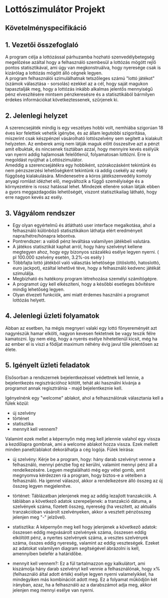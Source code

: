 ﻿# Lottószimulátor Projekt

## Követelményspecifikáció

## 1. Vezetői összefoglaló

A program célja a lottózással párhuzamba
hozható szenvedélybetegség megelőzése azáltal hogy a felhasználó szembesül a lottózás mögött rejlő pontos statisztikával, ami úgy van megkonstruálva, hogy nyeresége csak is kizárólag a lottózás mögött álló cégnek legyen.<br>
A program felhasználói szimulálhatnak 
tetszőleges számú "lottó játékot" (számok választása - sorsolás) ezekkel az a cél, hogy
saját magukon tapasztalják meg, hogy a lottózás inkább alkalmas jelentős
mennyiségű pénz elveszítésére mintsem pénzkeresésre és a statisztikából bármilyen érdekes információkat következtessenek, szűrjenek ki.  


## 2. Jelenlegi helyzet

A szerencsejáték mindig is egy veszélyes hobbi volt, nemhiába szigorúan
18 éves kor felettiek vehetik igénybe, és az állam legutobbi szigorítása, miszerint
csak készpénzel vásárolható lottószelvény sem segített a kialakult helyzeten. Az emberek amíg nem látják maguk előtt összesítve azt a pénzt amit elbuktak, és nincsenek tisztában azzal, hogy mennyire kevés esélyük van nyerni addig hajlamosak felelőtlenül, folyamatosan lottózni. Erre is megoldást nyújthat a Lottószimulátor. <br>
Ameddig a szerencsejátékra egy hobbiként, szórakozásként tekintünk 
és nem pénzszerzési lehetőségként tekintünk rá addig csekély 
az esély függőség kialakulására. Mindenesetre a kóros játékszenvedély 
komoly anyagi romlást idézhet elő, megváltozik a függő személyisége és a 
környezetére is rossz hatással lehet. Mindezek ellenére sokan látják ebben a gyors 
meggazdagodás lehetőségét, viszont statisztikailag látható, hogy erre nagyon kevés az esély.


## 3. Vágyálom rendszer

* Egy olyan egyértelmű és átlátható user interface megalkotása, ahol a 
 felhasználó különböző statisztikákon láthatja elért eredményeit 
 napra/hétre/hónapra lebontva.
* Pontrendszer: a valódi pénz leváltása valamilyen játékbeli valutára.
* A játékos statisztikát kaphat arról, hogy hány szelvényt kellene megtegyen
 ahoz, hogy egy bizonyos százalékú esélye legyen nyerni. ( pl 100.000 szelvény esetén, 3.2%-os esély )
* Többfajta lottó játékból való választás lehetösége (ötöslottó, hatoslottó, euro jackpot),
 ezáltal lehetővé téve, hogy a felhasználó kedvenc játékát szimulálja.
* Megbízható és hatékony program létrehozása személyi számítógépre.
* A programot úgy kell elkészíteni, hogy a későbbi esetleges bővítésre mindig lehetőség legyen.
* Olyan élvezeti funkciók, ami miatt érdemes használni a programot lottózás helyett. 

## 4. Jelenlegi üzleti folyamatok

Abban az esetben, ha mégis megnyeri valaki egy lottó főnyereményét azt nagyrészük hamar
elkölti, nagyon kevesen fektetnek be vagy teszik félre kamatozni. Így nem elég, hogy a
nyerés esélye hihetetlenül kicsit, még ha az ember el is viszi a fődíjat maximum néhény
évig javul tőle jelentősen az élete. 

## 5. Igényelt üzleti feladatok

Elsősorban a rendszernek bejelentkezéssel védettnek kell lennie, a bejelentkezés regisztrációhoz kötött, tehát aki használni kívánja a programot annak regisztrálnia - majd bejelentkeznie kell.

Igényelnénk egy "welcome" ablakot, ahol a felhasználónak választania kell 
a fülek közül: 
* új szelvény
* történet
* statisztika
* mennyit kell vennem?

Valamint ezek mellet a képernyőn még meg kell jelennie valahol egy vissza a
kezdőlapra gombnak, ami a welcome ablakot hozza vissza. Ezek mellett minden 
panelt/ablakot dekorálhatja a cég logója.
Fülek leírása:
* új szelvény:
 Kérje be a program, hogy: hány darab szelvényt venne a felhasználó, mennyi pénzbe fog ez kerülni, valamint mennyi pénz áll a rendelkezésére. Legyen megtalálható még egy vétel gomb, amit megnyomva kérdezzen rá a program, hogy biztos-e a vételben a felhasználó. Ha igennel válaszol, akkor a rendelkezésre álló összeg az új összeg legyen megjelenítve.

* történet: Táblázatban jelenjenek meg az addig lezajlott tranzakciók. A táblában a következő
adatok szerepeljenek: a tranzakció dátuma, a szelvények száma, fizetett összeg,
nyereség (ha veszített, az aktuális tranzakcióban vásárolt szelvényeken, akkor 
a vesztett pénzösszeg jelenjen meg "-" jelzővel).

* statisztika:
A képernyőn meg kell hogy jelenjenek a következő adatok: összesen eddig
megvásárolt szelvények száma, összesen eddig elköltött pénz, a nyertes szelvények
száma, a vesztes szelvények száma, összes eddig nyereség, valamint az eddig veszteségek.
Ezeket az adatokat valamilyen diagram segítségével ábrázolni is kell, amennyiben 
belefér a határidőbe.

* mennyit kell vennem?:
Ez a fül tartalmazzon egy kalkulátort, ami kiszámolja hány darab szelvényt
kell vennie a felhasználónak, hogy x% (felhasználó által adott érték) esélye
legyen nyerni valamelyikkel, ha mindegyiken más kombinációt adott meg.
Ez a folyamat működjön két irányban, azaz, ha a felhasználó az a darabszámot
adja meg, akkor jelenjen meg mennyi esélye van nyerni.
